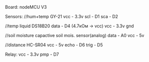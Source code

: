 Board: 
nodeMCU V3

Sensors:
//hum+temp
GY-21
vcc - 3.3v 
scl - D1
sca - D2

//temp liquid
DS18B20
data - D4 (4.7кОм -> vcc)
vcc  - 3.3v
gnd

//soil moisture
capactive soil mois. sensor(analog)
data - A0
vcc  - 5v

//distance
HC-SR04
vcc  - 5v
echo - D6 
trig - D5

Relay:
vcc - 3.3v
pmp - D7





